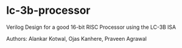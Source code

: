 lc-3b-processor
===============

Verilog Design for a good 16-bit RISC Processor using the LC-3B ISA

Authors: Alankar Kotwal, Ojas Kanhere, Praveen Agrawal
